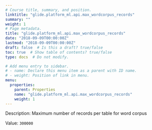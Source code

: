```yaml
---
# Course title, summary, and position.
linktitle: "glide.platform_ml.api.max_wordcorpus_records"
summary: ""
weight: 1
# Page metadata.
title: "glide.platform_ml.api.max_wordcorpus_records"
date: "2018-09-09T00:00:00Z"
lastmod: "2018-09-09T00:00:00Z"
draft: false  # Is this a draft? true/false
toc: true  # Show table of contents? true/false
type: docs  # Do not modify.

# Add menu entry to sidebar.
# - name: Declare this menu item as a parent with ID name.
# - weight: Position of link in menu.
menu:
  properties:
    parent: Properties
    name: "glide.platform_ml.api.max_wordcorpus_records"
    weight: 1
---
```


Description: Maximum number of records per table for word corpus


Value: `300000`